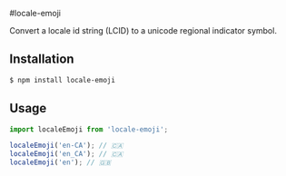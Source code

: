 #locale-emoji

Convert a locale id string (LCID) to a unicode regional indicator symbol.

## Installation

```sh
$ npm install locale-emoji
```

## Usage

```js
import localeEmoji from 'locale-emoji';

localeEmoji('en-CA'); // 🇨🇦
localeEmoji('en_CA'); // 🇨🇦
localeEmoji('en'); // 🇬🇧
```